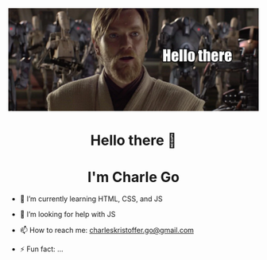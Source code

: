 <img src="https://github.com/Chalesgo/Chalesgo/blob/main/kenobi%20hello%20there.png">

<h1 align="center" > Hello there 👋</h1>

<h1 align="center" > I'm Charle Go</h1>

- 🌱 I’m currently learning HTML, CSS, and JS

- 🤔 I’m looking for help with JS

- 📫 How to reach me: charleskristoffer.go@gmail.com

- ⚡ Fun fact: ...
